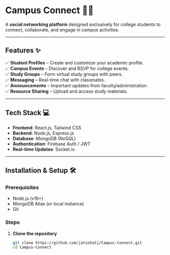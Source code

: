 # Campus Connect 🏫🔗  


A **social networking platform** designed exclusively for college students to connect, collaborate, and engage in campus activities.  

---

## **Features ✨**  
✅ **Student Profiles** – Create and customize your academic profile.  
✅ **Campus Events** – Discover and RSVP for college events.  
✅ **Study Groups** – Form virtual study groups with peers.  
✅ **Messaging** – Real-time chat with classmates.  
✅ **Announcements** – Important updates from faculty/administration.  
✅ **Resource Sharing** – Upload and access study materials.  

---

## **Tech Stack 💻**  
- **Frontend**: React.js, Tailwind CSS  
- **Backend**: Node.js, Express.js  
- **Database**: MongoDB (NoSQL)  
- **Authentication**: Firebase Auth / JWT  
- **Real-time Updates**: Socket.io  

---

## **Installation & Setup 🛠️**  

### **Prerequisites**  
- Node.js (v16+)  
- MongoDB Atlas (or local instance)  
- Git  

### **Steps**  
1. **Clone the repository**  
   ```bash
   git clone https://github.com/jatinhati/Campus-Connect.git
   cd Campus-Connect
